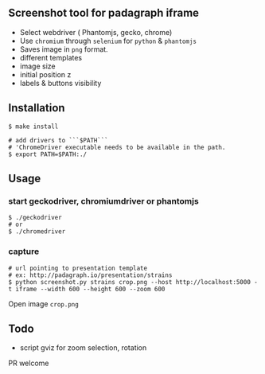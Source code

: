

##  Screenshot tool for padagraph iframe

*  Select webdriver ( Phantomjs, gecko, chrome)
*  Use ```chromium``` through ```selenium``` for ```python``` & ```phantomjs```
*  Saves image in ```png``` format.
*  different templates 
*  image size 
*  initial position z
*  labels & buttons visibility 

## Installation

    $ make install
    
    # add drivers to ```$PATH```
    # 'ChromeDriver executable needs to be available in the path.
    $ export PATH=$PATH:./

## Usage  
        
### start geckodriver, chromiumdriver or phantomjs   
   
    $ ./geckodriver
    # or
    $ ./chromedriver

### capture

    # url pointing to presentation template
    # ex: http://padagraph.io/presentation/strains
    $ python screenshot.py strains crop.png --host http://localhost:5000 -t iframe --width 600 --height 600 --zoom 600  

Open image ```crop.png```


## Todo

* script gviz for zoom selection, rotation  

PR welcome 
